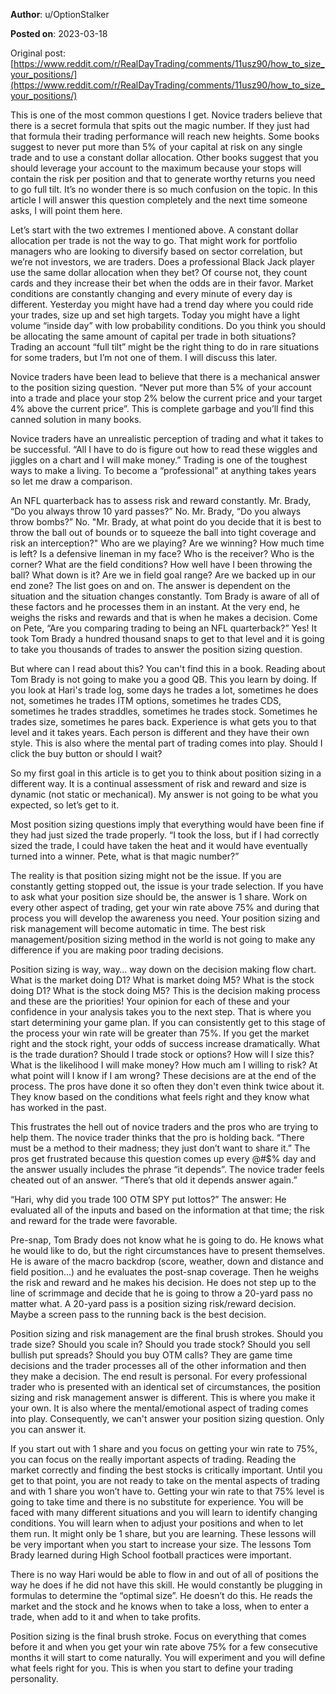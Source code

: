 **Author**: u/OptionStalker

**Posted on**: 2023-03-18

Original post: [https://www.reddit.com/r/RealDayTrading/comments/11usz90/how_to_size_your_positions/](https://www.reddit.com/r/RealDayTrading/comments/11usz90/how_to_size_your_positions/)

This is one of the most common questions I get. Novice traders believe that there is a secret formula that spits out the magic number. If they just had that formula their trading performance will reach new heights. Some books suggest to never put more than 5% of your capital at risk on any single trade and to use a constant dollar allocation. Other books suggest that you should leverage your account to the maximum because your stops will contain the risk per position and that to generate worthy returns you need to go full tilt. It’s no wonder there is so much confusion on the topic. In this article I will answer this question completely and the next time someone asks, I will point them here.

Let’s start with the two extremes I mentioned above. A constant dollar allocation per trade is not the way to go. That might work for portfolio managers who are looking to diversify based on sector correlation, but we’re not investors, we are traders. Does a professional Black Jack player use the same dollar allocation when they bet? Of course not, they count cards and they increase their bet when the odds are in their favor. Market conditions are constantly changing and every minute of every day is different. Yesterday you might have had a trend day where you could ride your trades, size up and set high targets. Today you might have a light volume “inside day” with low probability conditions. Do you think you should be allocating the same amount of capital per trade in both situations? Trading an account “full tilt” might be the right thing to do in rare situations for some traders, but I’m not one of them. I will discuss this later.

Novice traders have been lead to believe that there is a mechanical answer to the position sizing question. “Never put more than 5% of your account into a trade and place your stop 2% below the current price and your target 4% above the current price”. This is complete garbage and you’ll find this canned solution in many books.

Novice traders have an unrealistic perception of trading and what it takes to be successful. “All I have to do is figure out how to read these wiggles and jiggles on a chart and I will make money.” Trading is one of the toughest ways to make a living. To become a “professional” at anything takes years so let me draw a comparison.

An NFL quarterback has to assess risk and reward constantly. Mr. Brady, “Do you always throw 10 yard passes?” No. Mr. Brady, “Do you always throw bombs?” No. "Mr. Brady, at what point do you decide that it is best to throw the ball out of bounds or to squeeze the ball into tight coverage and risk an interception?" Who are we playing? Are we winning? How much time is left? Is a defensive lineman in my face? Who is the receiver? Who is the corner? What are the field conditions? How well have I been throwing the ball? What down is it? Are we in field goal range? Are we backed up in our end zone? The list goes on and on. The answer is dependent on the situation and the situation changes constantly. Tom Brady is aware of all of these factors and he processes them in an instant. At the very end, he weighs the risks and rewards and that is when he makes a decision. Come on Pete, “Are you comparing trading to being an NFL quarterback?” Yes! It took Tom Brady a hundred thousand snaps to get to that level and it is going to take you thousands of trades to answer the position sizing question.

But where can I read about this? You can't find this in a book. Reading about Tom Brady is not going to make you a good QB. This you learn by doing. If you look at Hari's trade log, some days he trades a lot, sometimes he does not, sometimes he trades ITM options, sometimes he trades CDS, sometimes he trades straddles, sometimes he trades stock. Sometimes he trades size, sometimes he pares back. Experience is what gets you to that level and it takes years. Each person is different and they have their own style. This is also where the mental part of trading comes into play. Should I click the buy button or should I wait?

So my first goal in this article is to get you to think about position sizing in a different way. It is a continual assessment of risk and reward and size is dynamic (not static or mechanical). My answer is not going to be what you expected, so let’s get to it.

Most position sizing questions imply that everything would have been fine if they had just sized the trade properly. “I took the loss, but if I had correctly sized the trade, I could have taken the heat and it would have eventually turned into a winner. Pete, what is that magic number?”

The reality is that position sizing might not be the issue. If you are constantly getting stopped out, the issue is your trade selection.  If you have to ask what your position size should be, the answer is 1 share. Work on every other aspect of trading, get your win rate above 75% and during that process you will develop the awareness you need. Your position sizing and risk management will become automatic in time. The best risk management/position sizing method in the world is not going to make any difference if you are making poor trading decisions.

Position sizing is way, way… way down on the decision making flow chart. What is the market doing D1? What is market doing M5? What is the stock doing D1? What is the stock doing M5? This is the decision making process and these are the priorities! Your opinion for each of these and your confidence in your analysis takes you to the next step. That is where you start determining your game plan. If you can consistently get to this stage of the process your win rate will be greater than 75%. If you get the market right and the stock right, your odds of success increase dramatically. What is the trade duration? Should I trade stock or options? How will I size this? What is the likelihood I will make money? How much am I willing to risk? At what point will I know if I am wrong? These decisions are at the end of the process. The pros have done it so often they don't even think twice about it. They know based on the conditions what feels right and they know what has worked in the past.

This frustrates the hell out of novice traders and the pros who are trying to help them. The novice trader thinks that the pro is holding back. “There must be a method to their madness; they just don’t want to share it.” The pros get frustrated because this question comes up every @#$% day and the answer usually includes the phrase “it depends”. The novice trader feels cheated out of an answer. “There’s that old it depends answer again.”

“Hari, why did you trade 100 OTM SPY put lottos?” The answer: He evaluated all of the inputs and based on the information at that time; the risk and reward for the trade were favorable.

Pre-snap, Tom Brady does not know what he is going to do. He knows what he would like to do, but the right circumstances have to present themselves. He is aware of the macro backdrop (score, weather, down and distance and field position…) and he evaluates the post-snap coverage. Then he weighs the risk and reward and he makes his decision. He does not step up to the line of scrimmage and decide that he is going to throw a 20-yard pass no matter what. A 20-yard pass is a position sizing risk/reward decision. Maybe a screen pass to the running back is the best decision.

Position sizing and risk management are the final brush strokes. Should you trade size? Should you scale in? Should you trade stock? Should you sell bullish put spreads? Should you buy OTM calls? They are game time decisions and the trader processes all of the other information and then they make a decision. The end result is personal. For every professional trader who is presented with an identical set of circumstances, the position sizing and risk management answer is different. This is where you make it your own. It is also where the mental/emotional aspect of trading comes into play. Consequently, we can't answer your position sizing question. Only you can answer it.

If you start out with 1 share and you focus on getting your win rate to 75%, you can focus on the really important aspects of trading. Reading the market correctly and finding the best stocks is critically important. Until you get to that point, you are not ready to take on the mental aspects of trading and with 1 share you won’t have to. Getting your win rate to that 75% level is going to take time and there is no substitute for experience. You will be faced with many different situations and you will learn to identify changing conditions. You will learn when to adjust your positions and when to let them run. It might only be 1 share, but you are learning. These lessons will be very important when you start to increase your size. The lessons Tom Brady learned during High School football practices were important.

There is no way Hari would be able to flow in and out of all of positions the way he does if he did not have this skill. He would constantly be plugging in formulas to determine the “optimal size”. He doesn’t do this. He reads the market and the stock and he knows when to take a loss, when to enter a trade, when add to it and when to take profits.

Position sizing is the final brush stroke. Focus on everything that comes before it and when you get your win rate above 75% for a few consecutive months it will start to come naturally. You will experiment and you will define what feels right for you. This is when you start to define your trading personality.